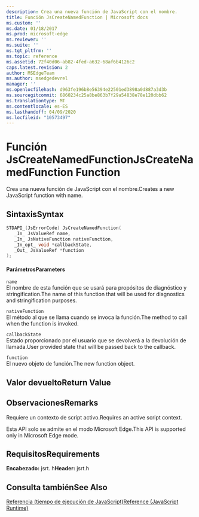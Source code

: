 ```yaml
---
description: Crea una nueva función de JavaScript con el nombre.
title: Función JsCreateNamedFunction | Microsoft docs
ms.custom: ''
ms.date: 01/18/2017
ms.prod: microsoft-edge
ms.reviewer: ''
ms.suite: ''
ms.tgt_pltfrm: ''
ms.topic: reference
ms.assetid: 72f40d06-ab82-4fed-a632-68af6b4126c2
caps.latest.revision: 2
author: MSEdgeTeam
ms.author: msedgedevrel
manager: ''
ms.openlocfilehash: d963fe196b8e56394e22501ed3898a0d887a3d3b
ms.sourcegitcommit: 6860234c25a8be863b7f29a54838e78e120dbb62
ms.translationtype: MT
ms.contentlocale: es-ES
ms.lasthandoff: 04/09/2020
ms.locfileid: "10573497"
---
```

# <span data-ttu-id="1ef83-103">Función JsCreateNamedFunction</span><span class="sxs-lookup"><span data-stu-id="1ef83-103">JsCreateNamedFunction Function</span></span>
<span data-ttu-id="1ef83-104">Crea una nueva función de JavaScript con el nombre.</span><span class="sxs-lookup"><span data-stu-id="1ef83-104">Creates a new JavaScript function with name.</span></span>
  
## <span data-ttu-id="1ef83-105">Sintaxis</span><span class="sxs-lookup"><span data-stu-id="1ef83-105">Syntax</span></span>  
  
```cpp  
STDAPI_(JsErrorCode) JsCreateNamedFunction(  
   _In_ JsValueRef name,  
   _In_ JsNativeFunction nativeFunction,  
   _In_opt_ void *callbackState,  
   _Out_ JsValueRef *function  
);  
```  
  
#### <span data-ttu-id="1ef83-106">Parámetros</span><span class="sxs-lookup"><span data-stu-id="1ef83-106">Parameters</span></span>  
 `name`  
 <span data-ttu-id="1ef83-107">El nombre de esta función que se usará para propósitos de diagnóstico y stringification.</span><span class="sxs-lookup"><span data-stu-id="1ef83-107">The name of this function that will be used for diagnostics and stringification purposes.</span></span>  
  
 `nativeFunction`  
 <span data-ttu-id="1ef83-108">El método al que se llama cuando se invoca la función.</span><span class="sxs-lookup"><span data-stu-id="1ef83-108">The method to call when the function is invoked.</span></span>  
  
 `callbackState`  
 <span data-ttu-id="1ef83-109">Estado proporcionado por el usuario que se devolverá a la devolución de llamada.</span><span class="sxs-lookup"><span data-stu-id="1ef83-109">User provided state that will be passed back to the callback.</span></span>  
  
 `function`  
 <span data-ttu-id="1ef83-110">El nuevo objeto de función.</span><span class="sxs-lookup"><span data-stu-id="1ef83-110">The new function object.</span></span>  
  
## <span data-ttu-id="1ef83-111">Valor devuelto</span><span class="sxs-lookup"><span data-stu-id="1ef83-111">Return Value</span></span>  
  
## <span data-ttu-id="1ef83-112">Observaciones</span><span class="sxs-lookup"><span data-stu-id="1ef83-112">Remarks</span></span>  
 <span data-ttu-id="1ef83-113">Requiere un contexto de script activo.</span><span class="sxs-lookup"><span data-stu-id="1ef83-113">Requires an active script context.</span></span>  
  
 <span data-ttu-id="1ef83-114">Esta API solo se admite en el modo Microsoft Edge.</span><span class="sxs-lookup"><span data-stu-id="1ef83-114">This API is supported only in Microsoft Edge mode.</span></span>  
  
## <span data-ttu-id="1ef83-115">Requisitos</span><span class="sxs-lookup"><span data-stu-id="1ef83-115">Requirements</span></span>  
 <span data-ttu-id="1ef83-116">**Encabezado:** jsrt. h</span><span class="sxs-lookup"><span data-stu-id="1ef83-116">**Header:** jsrt.h</span></span>  
  
## <span data-ttu-id="1ef83-117">Consulta también</span><span class="sxs-lookup"><span data-stu-id="1ef83-117">See Also</span></span>  
 [<span data-ttu-id="1ef83-118">Referencia (tiempo de ejecución de JavaScript)</span><span class="sxs-lookup"><span data-stu-id="1ef83-118">Reference (JavaScript Runtime)</span></span>](../chakra-hosting/reference-javascript-runtime.md)